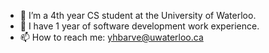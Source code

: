 - 🔭 I’m a 4th year CS student at the University of Waterloo.
- 💼 I have 1 year of software development work experience.
- 📫 How to reach me: yhbarve@uwaterloo.ca
